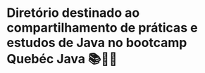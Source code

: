 # Diretório destinado ao compartilhamento de práticas e estudos de Java no bootcamp **Quebéc Java** 📚👨‍💻
